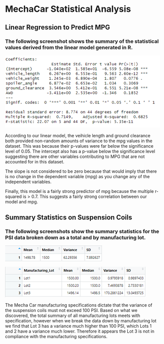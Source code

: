 # MechaCar Statistical Analysis

## Linear Regression to Predict MPG

### The following screenshot shows the summary of the statistical values derived from the linear model generated in R.

![linear_model_summary](lm_summary.png)

According to our linear model, the veihicle length and ground clearance both provided non-random amounts of variance to the mpg values in the dataset. This was because their p-values were far below the significance level of 0.05. The intercept also has a p-value below the significance level suggesting there are other variables contributing to MPG that are not accounted for in this dataset.

The slope is not considered to be zero because that would imply that there is no change in the dependent variable (mpg) as you change any of the independent variables.

Finally, this model is a fairly strong predictor of mpg because the multiple r-squared is > 0.7. This suggests a fairly strong correlation between our model and mpg.

## Summary Statistics on Suspension Coils

### The following screenshots show the summary statistics for the PSI data broken down as a total and by manufacturing lot.

![total summary](total_summary.png)

![lot summary](lot_summary.png)

The Mecha Car manufacturing specifications dictate that the variance of the suspension coils must not exceed 100 PSI. Based on what we discovered, the total summary of all manufacturing lots meets with specification, however when we break the data down by manufacturing lot we find that Lot 3 has a variance much higher than 100 PSI, which Lots 1 and 2 have a variance much lower. Therefore it appears the Lot 3 is not in compliance with the manufacturing specifications.

